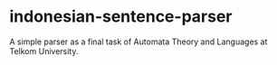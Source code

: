 # indonesian-sentence-parser
A simple parser as a final task of Automata Theory and Languages at Telkom University.
